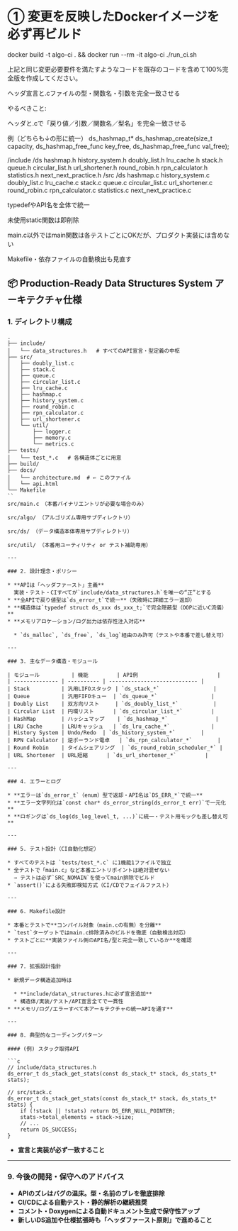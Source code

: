 # ① 変更を反映したDockerイメージを必ず再ビルド

docker build -t algo-ci . && docker run --rm -it algo-ci ./run_ci.sh



上記と同じ変更必要要件を満たすようなコードを既存のコードを含めて100%完全版を作成してください。


ヘッダ宣言と.cファイルの型・関数名・引数を完全一致させる



やるべきこと:

ヘッダと.cで「戻り値／引数／関数名／型名」を完全一致させる

例（どちらも↓の形に統一）
ds_hashmap_t* ds_hashmap_create(size_t capacity, ds_hashmap_free_func key_free, ds_hashmap_free_func val_free);

/include
    /ds
        hashmap.h
        history_system.h
        doubly_list.h
        lru_cache.h
        stack.h
        queue.h
        circular_list.h
        url_shortener.h
        round_robin.h
        rpn_calculator.h
        statistics.h
        next_next_practice.h
/src
    /ds
        hashmap.c
        history_system.c
        doubly_list.c
        lru_cache.c
        stack.c
        queue.c
        circular_list.c
        url_shortener.c
        round_robin.c
        rpn_calculator.c
        statistics.c
        next_next_practice.c









typedefやAPI名を全体で統一

未使用static関数は即削除

main.c以外ではmain関数は各テストごとにOKだが、プロダクト実装には含めない

Makefile・依存ファイルの自動検出も見直す







## 📦 Production-Ready Data Structures System アーキテクチャ仕様

### 1. ディレクトリ構成

```
.
├── include/
│   └── data_structures.h   # すべてのAPI宣言・型定義の中枢
├── src/
│   ├── doubly_list.c
│   ├── stack.c
│   ├── queue.c
│   ├── circular_list.c
│   ├── lru_cache.c
│   ├── hashmap.c
│   ├── history_system.c
│   ├── round_robin.c
│   ├── rpn_calculator.c
│   ├── url_shortener.c
│   └── util/
│       ├── logger.c
│       ├── memory.c
│       └── metrics.c
├── tests/
│   └── test_*.c   # 各構造体ごとに用意
├── build/
├── docs/
│   └── architecture.md  # ← このファイル
│   └── api.html
└── Makefile
``
src/main.c　（本番バイナリエントリが必要な場合のみ）

src/algo/ （アルゴリズム専用サブディレクトリ）

src/ds/ （データ構造本体専用サブディレクトリ）

src/util/ （本番用ユーティリティ or テスト補助専用）

---

### 2. 設計理念・ポリシー

* **APIは「ヘッダファースト」主義**
  実装・テスト・CIすべてが`include/data_structures.h`を唯一の“正”とする
* **全APIで戻り値型は`ds_error_t`で統一**（失敗時に詳細エラー返却）
* **構造体は`typedef struct ds_xxx ds_xxx_t;`で完全隠蔽型（OOPに近いC流儀）**
* **メモリアロケーション/ログ出力は依存性注入対応**

  * `ds_malloc`, `ds_free`, `ds_log`経由のみ許可（テストや本番で差し替え可）

---

### 3. 主なデータ構造・モジュール

| モジュール          | 機能         | API例                         |
| -------------- | ---------- | ---------------------------- |
| Stack          | 汎用LIFOスタック | `ds_stack_*`                 |
| Queue          | 汎用FIFOキュー  | `ds_queue_*`                 |
| Doubly List    | 双方向リスト     | `ds_doubly_list_*`           |
| Circular List  | 円環リスト      | `ds_circular_list_*`         |
| HashMap        | ハッシュマップ    | `ds_hashmap_*`               |
| LRU Cache      | LRUキャッシュ   | `ds_lru_cache_*`             |
| History System | Undo/Redo  | `ds_history_system_*`        |
| RPN Calculator | 逆ポーランド電卓   | `ds_rpn_calculator_*`        |
| Round Robin    | タイムシェアリング  | `ds_round_robin_scheduler_*` |
| URL Shortener  | URL短縮      | `ds_url_shortener_*`         |

---

### 4. エラーとログ

* **エラーは`ds_error_t`（enum）型で返却・API名は`DS_ERR_*`で統一**
* **エラー文字列化は`const char* ds_error_string(ds_error_t err)`で一元化**
* **ロギングは`ds_log(ds_log_level_t, ...)`に統一・テスト用モックも差し替え可**

---

### 5. テスト設計（CI自動化想定）

* すべてのテストは `tests/test_*.c` に1機能1ファイルで独立
* 全テストで「main.c」など本番エントリポイントは絶対混ぜない
  → テストは必ず`SRC_NOMAIN`を使ってmain排除でビルド
* `assert()`による失敗即検知方式（CI/CDでフェイルファスト）

---

### 6. Makefile設計

* 本番とテストで**コンパイル対象（main.cの有無）を分離**
* `test`ターゲットではmain.c排除済みのビルドを徹底（自動検出対応）
* テストごとに**実装ファイル側のAPI名/型と完全一致しているか**を確認

---

### 7. 拡張設計指針

* 新規データ構造追加時は

  * **include/data\_structures.hに必ず宣言追加**
  * 構造体/実装/テスト/API宣言全てで一貫性
* **メモリ/ログ/エラーすべて本アーキテクチャの統一APIを通す**

---

### 8. 典型的なコーディングパターン

#### (例) スタック取得API

```c
// include/data_structures.h
ds_error_t ds_stack_get_stats(const ds_stack_t* stack, ds_stats_t* stats);

// src/stack.c
ds_error_t ds_stack_get_stats(const ds_stack_t* stack, ds_stats_t* stats) {
    if (!stack || !stats) return DS_ERR_NULL_POINTER;
    stats->total_elements = stack->size;
    // ...
    return DS_SUCCESS;
}
```

* **宣言と実装が必ず一致すること**

---

### 9. 今後の開発・保守へのアドバイス

* **APIのズレはバグの温床。型・名前のブレを徹底排除**
* **CI/CDによる自動テスト・静的解析の継続推奨**
* **コメント・Doxygenによる自動ドキュメント生成で保守性アップ**
* **新しいDS追加や仕様拡張時も「ヘッダファースト原則」で進めること**
